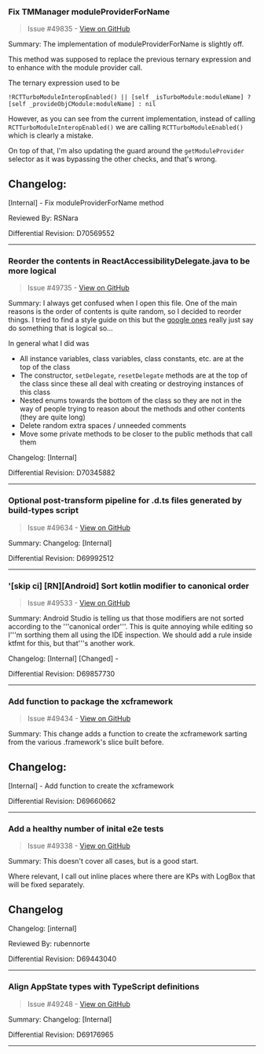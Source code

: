 ### Fix TMManager moduleProviderForName

> Issue #49835 - [View on GitHub](https://github.com/facebook/react-native/pull/49835)

Summary:
The implementation of moduleProviderForName is slightly off.

This method was supposed to replace the previous ternary expression and to enhance with the module provider call.

The ternary expression used to be
```
!RCTTurboModuleInteropEnabled() || [self _isTurboModule:moduleName] ? [self _provideObjCModule:moduleName] : nil
```

However, as you can see from the current implementation, instead of calling `RCTTurboModuleInteropEnabled()` we are calling `RCTTurboModuleEnabled()` which is clearly a mistake.

On top of that, I'm also updating the guard around the `getModuleProvider` selector as it was bypassing the other checks, and that's wrong.

## Changelog:
[Internal] - Fix moduleProviderForName method

Reviewed By: RSNara

Differential Revision: D70569552




---

### Reorder the contents in ReactAccessibilityDelegate.java to be more logical

> Issue #49735 - [View on GitHub](https://github.com/facebook/react-native/pull/49735)

Summary:
I always get confused when I open this file. One of the main reasons is the order of contents is quite random, so I decided to reorder things. I tried to find a style guide on this but the [google ones](https://google.github.io/styleguide/javaguide.html#s3.4.2-ordering-class-contents) really just say do something that is logical so...

In general what I did was

* All instance variables, class variables, class constants, etc. are at the top of the class
* The constructor, `setDelegate`, `resetDelegate` methods are at the top of the class since these all deal with creating or destroying instances of this class
* Nested enums towards the bottom of the class so they are not in the way of people trying to reason about the methods and other contents (they are quite long)
* Delete random extra spaces / unneeded comments
* Move some private methods to be closer to the public methods that call them

Changelog: [Internal]

Differential Revision: D70345882




---

### Optional post-transform pipeline for .d.ts files generated by build-types script

> Issue #49634 - [View on GitHub](https://github.com/facebook/react-native/pull/49634)

Summary: Changelog: [Internal]

Differential Revision: D69992512




---

### '[skip ci] [RN][Android] Sort kotlin modifier to canonical order

> Issue #49533 - [View on GitHub](https://github.com/facebook/react-native/pull/49533)

Summary:
Android Studio is telling us that those modifiers are not sorted according to the '\''canonical order'\''.
This is quite annoying while editing so I'\''m sorthing them all using the IDE inspection.
We should add a rule inside ktfmt for this, but that'\''s another work.

Changelog:
[Internal] [Changed] -

Differential Revision: D69857730


---

### Add function to package the xcframework

> Issue #49434 - [View on GitHub](https://github.com/facebook/react-native/pull/49434)

Summary:
This change adds a function to create the xcframework sarting from the various .framework's slice built before.

## Changelog:
[Internal] - Add function to create the xcframework

Differential Revision: D69660662




---

### Add a healthy number of inital e2e tests

> Issue #49338 - [View on GitHub](https://github.com/facebook/react-native/pull/49338)

Summary:
This doesn't cover all cases, but is a good start.

Where relevant, I call out inline places where there are KPs with LogBox that will be fixed separately.

## Changelog

Changelog: [internal]

Reviewed By: rubennorte

Differential Revision: D69443040




---

### Align AppState types with TypeScript definitions

> Issue #49248 - [View on GitHub](https://github.com/facebook/react-native/pull/49248)

Summary: Changelog: [Internal]

Differential Revision: D69176965




---

